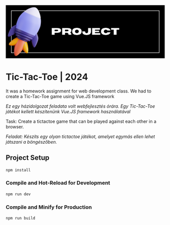<img src="project.jpg"/>
<h1>Tic-Tac-Toe | 2024 </h1>


It was a homework assignment for web development class. We had to create a Tic-Tac-Toe game using Vue.JS framework

<i>Ez egy házidolgozat feladata volt webfejlesztés órára. Egy Tic-Tac-Toe játékot kellett készítenünk Vue.JS framework használatával</i>


Task: Create a tictactoe game that can be played against each other in a browser.

<i>Feladat: Készíts egy olyan tictactoe játékot, amelyet egymás ellen lehet játszani a böngészőben.</i>


## Project Setup

```sh
npm install
```

### Compile and Hot-Reload for Development

```sh
npm run dev
```

### Compile and Minify for Production

```sh
npm run build
```
